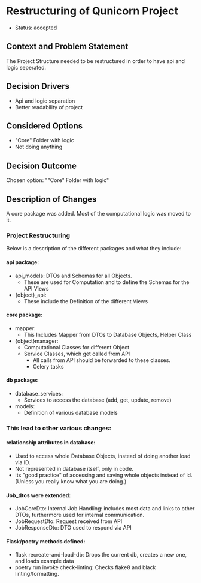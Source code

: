 # Restructuring of Qunicorn Project
* Status: accepted

## Context and Problem Statement
The Project Structure needed to be restructured in order to have api and logic seperated.

## Decision Drivers <!-- optional -->
* Api and logic separation
* Better readability of project

## Considered Options
* "Core" Folder with logic
* Not doing anything

## Decision Outcome
Chosen option: ""Core" Folder with logic"

## Description of Changes
A core package was added. Most of the computational logic was moved to it. 

### Project Restructuring
Below is a description of the different packages and what they  include:
#### api package:
* api_models: DTOs and Schemas for all Objects.
  * These are used for Computation and to define the Schemas for the API Views
* {object}_api:
  * These include the Definition of the different Views
#### core package:
* mapper:
  * This Includes Mapper from DTOs to Database Objects, Helper Class
* {object}manager:
  * Computational Classes for different Object
  * Service Classes, which get called from API
    * All calls from API should be forwarded to these classes.
    * Celery tasks
#### db package:
* database_services:
  * Services to access the database (add, get, update, remove)
* models:
  * Definition of various database models

### This lead to other various changes:
#### relationship attributes in database:
* Used to access whole Database Objects, instead of doing another load via ID.
* Not represented in database itself, only in code.
* Its "good practice" of accessing and saving whole objects instead of id. (Unless you really know what you are doing.) 

#### Job_dtos were extended:
* JobCoreDto: Internal Job Handling: includes most data and links to other DTOs, furthermore used for internal 
communication.
* JobRequestDto: Request received from API
* JobResponseDto: DTO used to respond via API

#### Flask/poetry methods defined:
* flask recreate-and-load-db: Drops the current db, creates a new one, and loads example data
* poetry run invoke check-linting: Checks flake8 and black linting/formatting. 



<!-- markdownlint-disable-file MD013 -->
